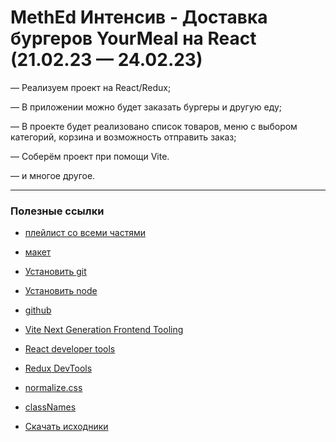 # MethEd Интенсив - Доставка бургеров YourMeal на React (21.02.23 — 24.02.23)

— Реализуем проект на React/Redux;

— В приложении можно будет заказать бургеры и другую еду;

— В проекте будет реализовано список товаров, меню с выбором категорий, корзина и возможность отправить заказ;

— Соберём проект при помощи Vite.

— и многое другое.

***

### Полезные ссылки

- [плейлист со всеми частями](https://www.youtube.com/playlist?list=PLAGds4sWs6rGcXLQO7cqSBgivofVRE06E)

- [макет](https://www.figma.com/file/zAASWcZBpUyFVnPFAYX8HH/YouMeal-(youtube)?node-id=0%3A1&t=iLSeqnNgcpa4eDBJ-1)

- [Установить git](https://git-scm.com/)

- [Установить node](https://nodejs.org/en/)

- [github](https://github.com/)

- [Vite Next Generation Frontend Tooling](https://vitejs.dev/)

- [React developer tools](https://chrome.google.com/webstore/detail/react-developer-tools/fmkadmapgofadopljbjfkapdkoienihi)

- [Redux DevTools](https://chrome.google.com/webstore/detail/redux-devtools/lmhkpmbekcpmknklioeibfkpmmfibljd)

- [normalize.css](https://www.npmjs.com/package/normalize.css?activeTab=versions)

- [classNames](https://www.npmjs.com/package/classnames)

- [Скачать исходники](https://fs09.getcourse.ru/fileservice/file/download/a/251231/sc/237/h/8a864d4f4d08eca4f2d3d09a380b5b51.zip)